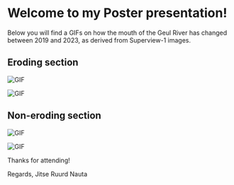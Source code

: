 # Welcome to my Poster presentation!
Below you will find a GIFs on how the mouth of the Geul River has changed between 2019 and 2023, as derived from Superview-1 images.
## Eroding section
![GIF](https://github.com/JitseRuurd/ThesisPoster/blob/main/Erosion_over_time.gif)

![GIF](https://github.com/JitseRuurd/ThesisPoster/blob/main/images.gif)

## Non-eroding section
![GIF](https://github.com/JitseRuurd/ThesisPoster/blob/main/non-erosion_over_time.gif)

![GIF](https://github.com/JitseRuurd/ThesisPoster/blob/main/images_non.gif)

Thanks for attending!

Regards, Jitse Ruurd Nauta
